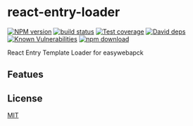 # react-entry-loader

[![NPM version][npm-image]][npm-url]
[![build status][travis-image]][travis-url]
[![Test coverage][codecov-image]][codecov-url]
[![David deps][david-image]][david-url]
[![Known Vulnerabilities][snyk-image]][snyk-url]
[![npm download][download-image]][download-url]

[npm-image]: https://img.shields.io/npm/v/react-entry-loader.svg?style=flat-square
[npm-url]: https://npmjs.org/package/react-entry-loader
[travis-image]: https://img.shields.io/travis/hubcarl/react-entry-loader.svg?style=flat-square
[travis-url]: https://travis-ci.org/hubcarl/react-entry-loader
[codecov-image]: https://img.shields.io/codecov/c/github/hubcarl/react-entry-loader.svg?style=flat-square
[codecov-url]: https://codecov.io/github/hubcarl/react-entry-loader?branch=master
[david-image]: https://img.shields.io/david/hubcarl/react-entry-loader.svg?style=flat-square
[david-url]: https://david-dm.org/hubcarl/react-entry-loader
[snyk-image]: https://snyk.io/test/npm/react-entry-loader/badge.svg?style=flat-square
[snyk-url]: https://snyk.io/test/npm/react-entry-loader
[download-image]: https://img.shields.io/npm/dm/react-entry-loader.svg?style=flat-square
[download-url]: https://npmjs.org/package/react-entry-loader

React Entry Template Loader for easywebapck

## Featues

## License

[MIT](LICENSE)
